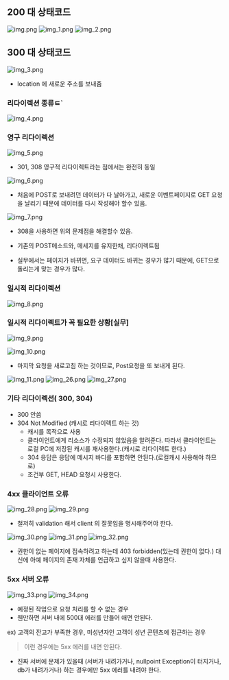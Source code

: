 ## 200 대 상태코드

![img.png](img.png)
![img_1.png](img_1.png)
![img_2.png](img_2.png)

## 300 대 상태코드

![img_3.png](img_3.png)

- location 에 새로운 주소를 보내줌

### 리다이렉션 종류ㅌ`

![img_4.png](img_4.png)

### 영구 리다이렉션
![img_5.png](img_5.png)
- 301, 308 영구적 리다이렉트라는 점에서는 완전히 동일

![img_6.png](img_6.png)
- 처음에 POST로 보내려던 데이터가 다 날아가고, 새로운 이벤트페이지로
GET 요청을 날리기 때문에 데이터를 다시 작성해야 할수 있음.

![img_7.png](img_7.png)
- 308을 사용하면 위의 문제점을 해결할수 있음.
- 기존의 POST메소드와, 메세지를 유지한채, 리다이렉트됨

- 실무에서는 페이지가 바뀌면, 요구 데이터도 바뀌는 경우가 많기 때문에,
GET으로 돌리는게 맞는 경우가 많다.


### 일시적 리다이렉션
![img_8.png](img_8.png)

### 일시적 리다이렉트가 꼭 필요한 상황[실무]
![img_9.png](img_9.png)

![img_10.png](img_10.png)

- 마지막 요청을 새로고침 하는 것이므로, Post요청을 또 보내게 된다.

![img_11.png](img_11.png)
![img_26.png](img_26.png)
![img_27.png](img_27.png)

### 기타 리다이렉션( 300, 304)

  - 300 안씀
  - 304 Not Modified (캐시로 리다이렉트 하는 것)
      - 캐시를 목적으로 사용
      - 클라이언트에게 리소스가 수정되지 않았음을 알려준다. 따라서 클라이언트는
        로컬 PC에 저장된 캐시를 재사용한다.(캐시로 리다이렉트 한다.)
      - 304 응답은 응답에 메시지 바디를 포함하면 안된다.(로컬캐시 사용해야 하므로)
      - 조건부 GET, HEAD 요청시 사용한다.

### 4xx 클라이언트 오류

![img_28.png](img_28.png)
![img_29.png](img_29.png)
- 철저히 validation 해서 client 의 잘못임을 명시해주어야 한다.

![img_30.png](img_30.png)
![img_31.png](img_31.png)
![img_32.png](img_32.png)
- 권한이 없는 페이지에 접속하려고 하는데 403 forbidden(있는데 권한이 없다.) 대신에
아예 페이지의 존재 자체를 언급하고 싶지 않을때 사용한다.


### 5xx 서버 오류

![img_33.png](img_33.png)
![img_34.png](img_34.png)
- 예정된 작업으로 요청 처리를 할 수 없는 경우
- 웬만하면 서버 내에 500대 에러를 만들어 애면 안된다.

ex) 고객의 잔고가 부족한 경우, 미성년자인 고객이 성년 콘텐츠에 접근하는 경우
> 이런 경우에는 5xx 에러를 내면 안된다.

- 진짜 서버에 문제가 있을때 (서버가 내려가거나, nullpoint Exception이 터지거나, db가 내려가거나)
하는 경우에만 5xx 에러를 내려야 한다.